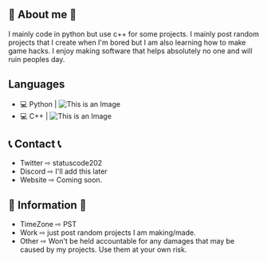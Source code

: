 ## 💖 About me 💖
  I mainly code in python but use c++ for some projects. I mainly post random projects that I create when I'm bored but I am also learning how to make game hacks. I enjoy making software that helps absolutely no one and will ruin peoples day.

## Languages
  - 💻 Python | ![This is an Image](https://github.com/abranhe/programming-languages-logos/blob/master/src/python/python_16x16.png?raw=true)
  - 💻 C++    | ![This is an Image](https://github.com/abranhe/programming-languages-logos/blob/master/src/cpp/cpp_16x16.png?raw=true) 

## 📞 Contact 📞
  - Twitter ⇨ statuscode202
  - Discord ⇨ I'll add this later
  - Website ⇨ Coming soon.

## 💬 Information 💬
- TimeZone  ⇨ PST
- Work      ⇨ just post random projects I am making/made.
- Other     ⇨ Won't be held accountable for any damages that may be caused by my projects. Use them at your own risk.

